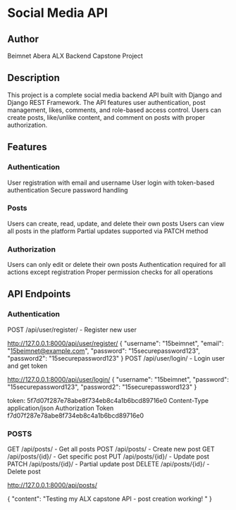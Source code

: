 # Social Media API

## Author
Beimnet Abera
ALX Backend Capstone Project


## Description
This project is a complete social media backend API built with Django and Django REST Framework. The API features user authentication, post management, likes, comments, and role-based access control. Users can create posts, like/unlike content, and comment on posts with proper authorization.


## Features

### Authentication

User registration with email and username
User login with token-based authentication
Secure password handling



### Posts

Users can create, read, update, and delete their own posts
Users can view all posts in the platform
Partial updates supported via PATCH method


### Authorization
Users can only edit or delete their own posts
Authentication required for all actions except registration
Proper permission checks for all operations


## API Endpoints

### Authentication
POST /api/user/register/ - Register new user


http://127.0.0.1:8000/api/user/register/
{
  "username": "15beimnet",
  "email": "15beimnet@example.com",
  "password": "15securepassword123",
  "password2": "15securepassword123"
}
POST /api/user/login/ - Login user and get token

 http://127.0.0.1:8000/api/user/login/
{
  "username": "15beimnet",
  "password": "15securepassword123",
  "password2": "15securepassword123"
}

token: 5f7d07f287e78abe8f734eb8c4a1b6bcd89716e0
Content-Type     application/json
Authorization    Token f7d07f287e78abe8f734eb8c4a1b6bcd89716e0


### POSTS
GET /api/posts/ - Get all posts
POST /api/posts/ - Create new post
GET /api/posts/{id}/ - Get specific post
PUT /api/posts/{id}/ - Update post
PATCH /api/posts/{id}/ - Partial update post
DELETE /api/posts/{id}/ - Delete post

 http://127.0.0.1:8000/api/posts/

{
"content": "Testing my ALX capstone API - post creation working! "
}



